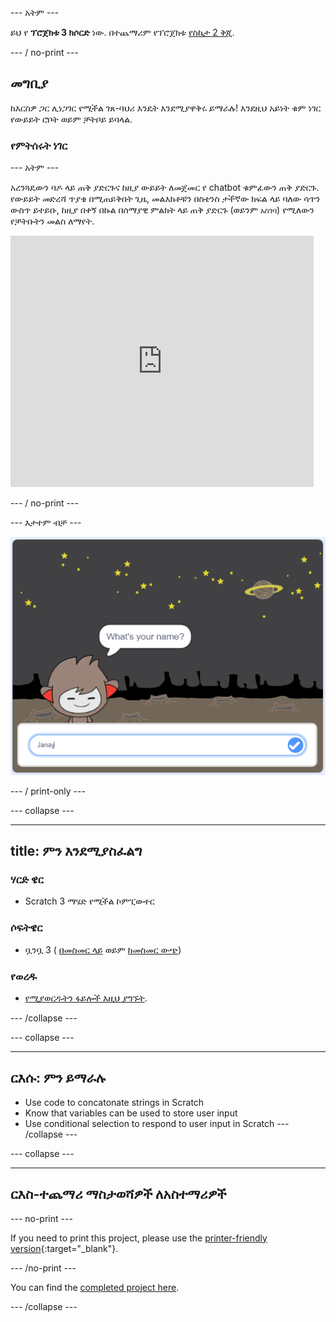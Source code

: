 \--- አትም \---

ይህ የ **ፕሮጀክቱ 3 ክሶርድ** ነው. በተጨማሪም የፕሮጀክቱ [የስኬታ 2 ቅጂ](https://projects.raspberrypi.org/en/projects/chatbot-scratch2).

\--- / no-print \---

## መግቢያ

ከእርስዎ ጋር ሊነጋገር የሚችል ገጸ-ባህሪ እንዴት እንደሚያዋቅሩ ይማራሉ! እንደዚህ አይነት ቁም ነገር የውይይት ሮቦት ወይም ቻትቦይ ይባላል.

### የምትሰሩት ነገር

\--- አትም \---

አረንጓዴውን ባዶ ላይ ጠቅ ያድርጉና ከዚያ ውይይት ለመጀመር የ chatbot ቁምፊውን ጠቅ ያድርጉ. የውይይት መድረሻ ጥያቄ በሚጠይቅበት ጊዜ, መልእክቶቹን በስቴንስ ታችኛው ክፍል ላይ ባለው ሳጥን ውስጥ ይተይቡ, ከዚያ በቀኝ በኩል በሰማያዊ ምልክት ላይ ጠቅ ያድርጉ (ወይንም `አስገባ`) የሚለውን የቻትቡትን መልስ ለማየት.

<div class="scratch-preview">
  <iframe allowtransparency="true" width="485" height="402" src="https://scratch.mit.edu/projects/embed/248864190/?autostart=false" 
  frameborder="0" scrolling="no"></iframe>
</div>

\--- / no-print \---

\--- እታተም ብቻ \---

![ሙሉ ፕሮጀክት](images/chatbot-preview.png)

\--- / print-only \---

\--- collapse \---

* * *

## title: ምን እንደሚያስፈልግ

### ሃርድ ዌር

- Scratch 3 ማሄድ የሚችል ኮምፒውተር

### ሶፍትዌር

- ቧንቧ 3 ( [በመስመር ላይ](https://rpf.io/scratchon) ወይም [ከመስመር ውጭ](https://rpf.io/scratchoff))

### የወረዱ

- [የሚያወርዱትን ፋይሎች እዚህ ያግኙት](http://rpf.io/p/en/chatbot-go).

\--- /collapse \---

\--- collapse \---

* * *

## ርእሱ: ምን ይማራሉ

- Use code to concatonate strings in Scratch
- Know that variables can be used to store user input
- Use conditional selection to respond to user input in Scratch \--- /collapse \---

\--- collapse \---

* * *

## ርእስ-ተጨማሪ ማስታወሻዎች ለአስተማሪዎች

\--- no-print \---

If you need to print this project, please use the [printer-friendly version](https://projects.raspberrypi.org/en/projects/chatbot/print){:target="_blank"}.

\--- /no-print \---

You can find the [completed project here](http://rpf.io/p/en/chatbot-get).

\--- /collapse \---